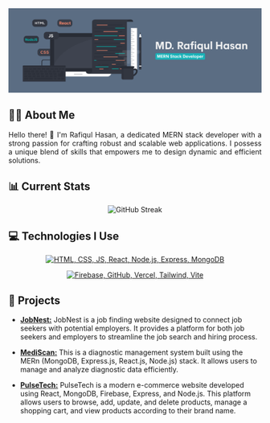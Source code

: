 <a href="https://www.facebook.com/mdrafiqulhasan.mec17/" target="_blank" rel="noopener noreferrer">
  <img src="https://raw.githubusercontent.com/mdrafiqulhasan110/mdrafiqulhasan110/main/assests/Banner.png" alt="Banner" />
</a>

## 👨‍💻 About Me

<p align="justify">Hello there! 👋 I'm Rafiqul Hasan, a dedicated MERN stack developer with a strong passion for crafting robust and scalable web applications. I possess a unique blend of skills that empowers me to design dynamic and efficient solutions.</p>

## 📊 Current Stats

<p align="center">
  <img src="https://github-readme-streak-stats.herokuapp.com?user=mdrafiqulhasan110&theme=iceberg&hide_border=true&background=0D1117&border_radius=5" alt="GitHub Streak" />
</p>

## 💻 Technologies I Use

<p align="center">
  <a href="https://skillicons.dev">
    <img src="https://skillicons.dev/icons?i=html,css,js,react,nodejs,express,mongodb" alt="HTML, CSS, JS, React, Node.js, Express, MongoDB" />
  </a>
</p>
<p align="center">
  <a href="https://skillicons.dev">
    <img src="https://skillicons.dev/icons?i=firebase,github,vercel,tailwind,vite" alt="Firebase, GitHub, Vercel, Tailwind, Vite" />
  </a>
</p>

## 🚀 Projects

- **[JobNest:](https://jobnest110.web.app/)** JobNest is a job finding website designed to connect job seekers with potential employers. It provides a platform for both job seekers and employers to streamline the job search and hiring process.

- **[MediScan:](https://mediscan110.web.app/)** This is a diagnostic management system built using the MERn (MongoDB, Express.js, React.js, Node.js) stack. It allows users to manage and analyze diagnostic data efficiently.

- **[PulseTech:](https://pulsetech110.web.app/)** PulseTech is a modern e-commerce website developed using React, MongoDB, Firebase, Express, and Node.js. This platform allows users to browse, add, update, and delete products, manage a shopping cart, and view products according to their brand name.
